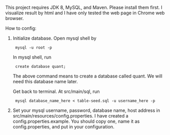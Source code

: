 This project requires JDK 8, MySQL, and Maven.  Please install them first. I visualize result by html and I have only tested the web page in Chrome web browser.

How to config:

1. Initialize database. Open mysql shell by

		mysql -u root -p

	In mysql shell, run

		create database quant;

	The above command means to create a database called quant. We will need this database name later.

	Get back to terminal. At src/main/sql, run

		mysql database_name_here < table-seed.sql -u username_here -p

2. Set your mysql username, password, database name, host address in
src/main/resources/config.properties. I have created a config.properties.example.
You should copy one, name it as config.properties, and put in your configuration.